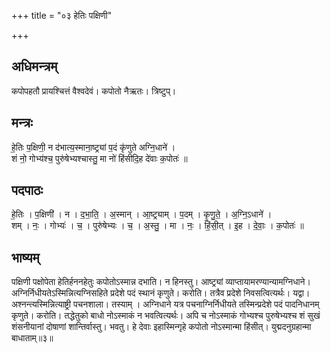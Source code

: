 +++
title = "०३ हेतिः पक्षिणी"

+++
## अधिमन्त्रम्
कपोपहतौ प्रायश्चित्तं वैश्वदेवं। कपोतो नैऋतः। त्रिष्टुप्।

## मन्त्रः
हे॒तिः प॒क्षिणी॒ न द॑भात्य॒स्माना॒ष्ट्र्यां प॒दं कृ॑णुते अग्नि॒धाने॑ ।  
शं नो॒ गोभ्य॑श्च॒ पुरु॑षेभ्यश्चास्तु॒ मा नो॑ हिंसीदि॒ह दे॑वाः क॒पोतः॑ ॥

## पदपाठः
हे॒तिः । प॒क्षिणी॑ । न । द॒भा॒ति॒ । अ॒स्मान् । आ॒ष्ट्र्याम् । प॒दम् । कृ॒णु॒ते॒ । अ॒ग्नि॒ऽधाने॑ ।  
शम् । नः॒ । गोभ्यः॑ । च॒ । पुरु॑षेभ्यः । च॒ । अ॒स्तु॒ । मा । नः॒ । हिं॒सी॒त् । इ॒ह । दे॒वाः॒ । क॒पोतः॑ ॥

## भाष्यम्
पक्षिणी पक्षोपेता हेतिर्हननहेतुः कपोतोऽस्मान्न दभाति। न हिनस्तु। आष्ट्र्यां व्याप्तायामरण्यान्यामग्निधाने। अग्निर्निधीयतेऽस्मिन्नित्यग्निसहिते प्रदेशे पदं स्थानं कृणुते। करोति। तत्रैव प्रदेशे निवसत्वित्यर्थः। यद्वा। अश्नन्त्यस्मिन्नित्याष्ट्री पचनशाला। तस्याम् । अग्निधाने यत्र पचनाग्निर्निधीयते तस्मिन्प्रदेशे पदं पादनिधानम् कृणुते। करोति। तद्धेतुको बाधो नोऽस्माकं न भवत्वित्यर्थः। अपि च नोऽस्माकं गोभ्यश्च पुरुषेभ्यश्च शं सुखं शंसनीयानां दोषाणां शान्तिर्वास्तु। भवतु। हे देवाः इहास्मिन्गृहे कपोतो नोऽस्मान्मा हिंसीत्। युद्मदनुग्रहान्मा बाधाताम्॥३॥